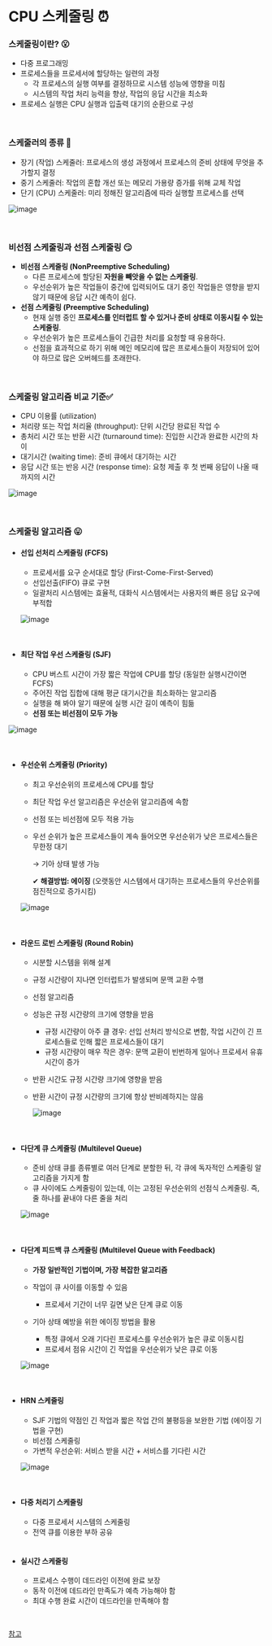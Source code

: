 # CPU 스케줄링 ⏰

### 스케줄링이란? 😮

- 다중 프로그래밍
- 프로세스들을 프로세서에 할당하는 일련의 과정
  - 각 프로세스의 실행 여부를 결정하므로 시스템 성능에 영향을 미침
  - 시스템의 작업 처리 능력을 향상, 작업의 응답 시간을 최소화
- 프로세스 실행은 CPU 실행과 입출력 대기의 순환으로 구성

<br>

### 스케줄러의 종류 🤔

- 장기 (작업) 스케줄러: 프로세스의 생성 과정에서 프로세스의 준비 상태에 무엇을 추가할지 결정
- 중기 스케줄러: 작업의 혼합 개선 또는 메모리 가용량 증가를 위해 교체 작업
- 단기 (CPU) 스케줄러: 미리 정해진 알고리즘에 따라 실행할 프로세스를 선택

![image](https://user-images.githubusercontent.com/62419307/89497258-f163d600-d7f6-11ea-9ad4-5bfda50b590a.png)

<br>

### 비선점 스케줄링과 선점 스케줄링 😏

- **비선점 스케줄링 (NonPreemptive Scheduling)** 
  - 다른 프로세스에 할당된 **자원을 빼앗을 수 없는 스케줄링**.
  - 우선순위가 높은 작업들이 중간에 입력되어도 대기 중인 작업들은 영향을 받지 않기 때문에 응답 시간 예측이 쉽다.
- **선점 스케줄링 (Preemptive Scheduling)**
  - 현재 실행 중인 **프로세스를 인터럽트 할 수 있거나 준비 상태로 이동시킬 수 있는 스케줄링**.
  - 우선순위가 높은 프로세스들이 긴급한 처리를 요청할 때 유용하다.
  - 선점을 효과적으로 하기 위해 메인 메모리에 많은 프로세스들이 저장되어 있어야 하므로 많은 오버헤드를 초래한다.

<br>

### 스케줄링 알고리즘 비교 기준✅

- CPU 이용률 (utilization)
- 처리량 또는 작업 처리율 (throughput): 단위 시간당 완료된 작업 수
- 총처리 시간 또는 반환 시간 (turnaround time): 진입한 시간과 완료한 시간의 차이
- 대기시간 (waiting time): 준비 큐에서 대기하는 시간
- 응답 시간 또는 반응 시간 (response time): 요청 제출 후 첫 번째 응답이 나올 때까지의 시간

![image](https://user-images.githubusercontent.com/62419307/89499501-19553880-d7fb-11ea-9827-0bd31c704885.png)

<br>

### 스케줄링 알고리즘 😛

- #### 선입 선처리 스케줄링 (FCFS)

  - 프로세서를 요구 순서대로 할당 (First-Come-First-Served)
  - 선입선출(FIFO) 큐로 구현
  - 일괄처리 시스템에는 효율적, 대화식 시스템에서는 사용자의 빠른 응답 요구에 부적합

  ![image](https://user-images.githubusercontent.com/62419307/89502343-d47fd080-d7ff-11ea-8312-c8198d282516.png)

  <br>

- #### 최단 작업 우선 스케줄링 (SJF)

  - CPU 버스트 시간이 가장 짧은 작업에 CPU를 할당 (동일한 실행시간이면 FCFS)
  - 주어진 작업 집합에 대해 평균 대기시간을 최소화하는 알고리즘
  - 실행을 해 봐야 알기 때문에 실행 시간 길이 예측이 힘듦
  - **선점 또는 비선점이 모두 가능**

![image](https://user-images.githubusercontent.com/62419307/89502405-eb262780-d7ff-11ea-9a65-f5d50ee2cc8c.png)

<br>

- #### 우선순위 스케줄링 (Priority)

  - 최고 우선순위의 프로세스에 CPU를 할당

  - 최단 작업 우선 알고리즘은 우선순위 알고리즘에 속함

  - 선점 또는 비선점에 모두 적용 가능

  - 우선 순위가 높은 프로세스들이 계속 들어오면 우선순위가 낮은 프로세스들은 무한정 대기

    → 기아 상태 발생 가능 

    ✔ **해결방법: 에이징** (오랫동안 시스템에서 대기하는 프로세스들의 우선순위를 점진적으로 증가시킴)

  ![image](https://user-images.githubusercontent.com/62419307/89502515-1446b800-d800-11ea-99fc-1db3a6b09c82.png)

<br>

- #### 라운드 로빈 스케줄링 (Round Robin)

  - 시분할 시스템을 위해 설계

  - 규정 시간량이 지나면 인터럽트가 발생되며 문맥 교환 수행

  - 선점 알고리즘

  - 성능은 규정 시간량의 크기에 영향을 받음

    - 규정 시간량이 아주 클 경우: 선입 선처리 방식으로 변함, 작업 시간이 긴 프로세스들로 인해 짧은 프로세스들이 대기
    - 규정 시간량이 매우 작은 경우: 문맥 교환이 빈번하게 일어나 프로세서 유휴시간이 증가

  - 반환 시간도 규정 시간량 크기에 영향을 받음

  - 반환 시간이 규정 시간량의 크기에 항상 반비례하지는 않음

    

    ![image](https://user-images.githubusercontent.com/62419307/89502175-88cd2700-d7ff-11ea-8b10-712b9a5ff4e9.png)

    <br>

- #### 다단계 큐 스케줄링 (Multilevel Queue)

  - 준비 상태 큐를 종류별로 여러 단계로 분할한 뒤, 각 큐에 독자적인 스케줄링 알고리즘을 가지게 함
  - 큐 사이에도 스케줄링이 있는데, 이는 고정된 우선순위의 선점식 스케줄링. 즉, 줄 하나를 끝내야 다른 줄을 처리

  

  ![image](https://user-images.githubusercontent.com/62419307/89503268-44db2180-d801-11ea-8db9-3872f1eb5397.png)

  <br>

- #### 다단계 피드백 큐 스케줄링 (Multilevel Queue with Feedback)

  - **가장 일반적인 기법이며, 가장 복잡한 알고리즘**

  - 작업이 큐 사이를 이동할 수 있음

    - 프로세서 기간이 너무 길면 낮은 단계 큐로 이동

  - 기아 상태 예방을 위한 에이징 방법을 활용

    - 특정 큐에서 오래 기다린 프로세스를 우선순위가 높은 큐로 이동시킴
    - 프로세서 점유 시간이 긴 작업을 우선순위가 낮은 큐로 이동

    

  ![image](https://user-images.githubusercontent.com/62419307/89503790-085bf580-d802-11ea-8c5e-9a543310d353.png)

  <br>

- #### HRN 스케줄링

  - SJF 기법의 약점인 긴 작업과 짧은 작업 간의 불평등을 보완한 기법 (에이징 기법을 구현)
  - 비선점 스케줄링
  - 가변적 우선순위: 서비스 받을 시간 + 서비스를 기다린 시간

  

  ![image](https://user-images.githubusercontent.com/62419307/89504086-73a5c780-d802-11ea-943b-825d78d31cc7.png)

  <br>

- #### 다중 처리기 스케줄링

  - 다중 프로세서 시스템의 스케줄링
  - 전역 큐를 이용한 부하 공유

  <br>

- #### 실시간 스케줄링

  - 프로세스 수행이 데드라인 이전에 완료 보장
  - 동작 이전에 데드라인 만족도가 예측 가능해야 함
  - 최대 수행 완료 시간이 데드라인을 만족해야 함

<br>

[참고](https://slidesplayer.org/slide/16730305/)